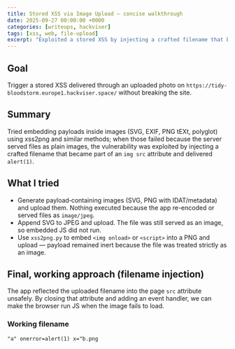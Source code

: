 ```yaml
---
title: Stored XSS via Image Upload — concise walkthrough
date: 2025-09-27 00:00:00 +0000
categories: [writeups, hackviser]
tags: [xss, web, file-upload]
excerpt: "Exploited a stored XSS by injecting a crafted filename that became part of an img src attribute and delivered an alert."
---
```


## Goal

Trigger a stored XSS delivered through an uploaded photo on `https://tidy-bloodstorm.europe1.hackviser.space/` without breaking the site.

## Summary

Tried embedding payloads inside images (SVG, EXIF, PNG tEXt, polyglot) using xss2png and similar methods; when those failed because the server served files as plain images, the vulnerability was exploited by injecting a crafted filename that became part of an `img src` attribute and delivered `alert(1)`.

## What I tried

- Generate payload‑containing images (SVG, PNG with IDAT/metadata) and upload them. Nothing executed because the app re-encoded or served files as `image/jpeg`.
- Append SVG to JPEG and upload. The file was still served as an image, so embedded JS did not run.
- Use `xss2png.py` to embed `<img onload>` or `<script>` into a PNG and upload — payload remained inert because the file was treated strictly as an image.

## Final, working approach (filename injection)

The app reflected the uploaded filename into the page `src` attribute unsafely. By closing that attribute and adding an event handler, we can make the browser run JS when the image fails to load.

### Working filename
```html
"a" onerror=alert(1) x="b.png
```
